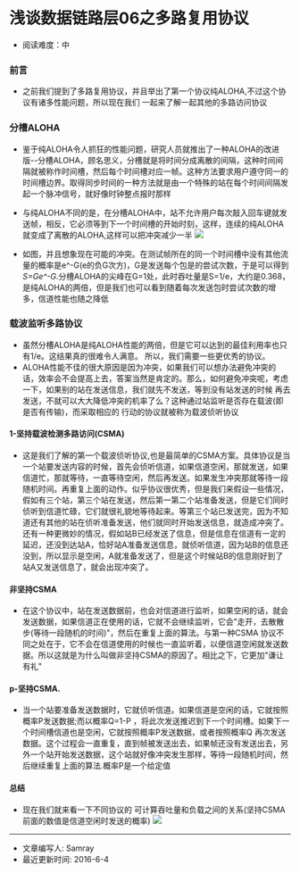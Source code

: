 # 浅谈数据链路层06之多路复用协议
* 阅读难度：中

### 前言
* 之前我们提到了多路复用协议，并且举出了第一个协议纯ALOHA,不过这个协议有诸多性能问题，所以现在我们
一起来了解一起其他的多路访问协议

### 分槽ALOHA
* 鉴于纯ALOHA令人抓狂的性能问题，研究人员就推出了一种ALOHA的改进版--分槽ALOHA，顾名思义，分槽就是将时间分成离散的间隔，这种时间间隔就被称作时间槽，然后每个时间槽对应一帧。这种方法要求用户遵守同一的时间槽边界。取得同步时间的一种方法就是由一个特殊的站在每个时间间隔发起一个脉冲信号，就好像时钟整点报时那样

* 与纯ALOHA不同的是，在分槽ALOHA中，站不允许用户每次敲入回车键就发送帧，相反，它必须等到下一个时间槽的开始时刻，这样，连续的纯ALOHA就变成了离散的ALOHA,这样可以把冲突减少一半
![](https://github.com/SeaHub/BlogOfComputerNetwork/blob/master/res/compare.png)

* 如图，并且想象现在可能的冲突。在测试帧所在的同一个时间槽中没有其他流量的概率是e^-G(e的负G次方)，G是发送每个包是的尝试次数，于是可以得到 *S=Ge^-G*.分槽ALOHA的尖峰在G=1处，此时吞吐量是S=1/e，大约是0.368，是纯ALOHA的两倍，但是我们也可以看到随着每次发送包时尝试次数的增多，信道性能也随之降低

### 载波监听多路协议
* 虽然分槽ALOHA是纯ALOHA性能的两倍，但是它可以达到的最佳利用率也只有1/e。这结果真的很难令人满意。
所以，我们需要一些更优秀的协议。
* ALOHA性能不佳的很大原因是因为冲突，如果我们可以想办法避免冲突的话，效率会不会提高上去，答案当然是肯定的。那么，如何避免冲突呢，考虑一下，如果别的站在发送信息，我们就先不发送，等到没有站发送的时候
再去发送，不就可以大大降低冲突的机率了么？这种通过站监听是否存在载波(即是否有传输)，而采取相应的
行动的协议就被称为载波侦听协议

#### 1-坚持载波检测多路访问(CSMA)
* 这是我们了解的第一个载波侦听协议,也是最简单的CSMA方案。具体协议是当一个站要发送内容的时候，首先会侦听信道，如果信道空闲，那就发送，如果信道忙，那就等待，一直等待空闲，然后再发送。如果发生冲突那就等待一段随机时间。再重复上面的动作。似乎协议很优秀，但是我们来假设一些情况，假如有三个站，第三个站在发送，然后第一第二个站准备发送，但是它们同时侦听到信道忙碌，它们就很礼貌地等待起来。等第三个站已发送完，因为不知道还有其他的站在侦听准备发送，他们就同时开始发送信息，就造成冲突了。还有一种更微妙的情况，假如站B已经发送了信息，但是信息在信道有一定的延迟，还没到达站A，恰好站A准备发送信息，就侦听信道，因为站B的信息还没到，所以显示是空闲，A就准备发送了，但是这个时候站B的信息刚好到了站A又发送信息了，就会出现冲突了。

#### 非坚持CSMA
* 在这个协议中，站在发送数据前，也会对信道进行监听，如果空闲的话，就会发送数据，如果信道正在使用的话，它就不会继续监听，它会"走开，去散散步(等待一段随机的时间)"，然后在重复上面的算法。与第一种CSMA
协议不同之处在于，它不会在信道使用的时候也一直监听着，以便信道空闲就发送数据。所以这就是为什么叫做非坚持CSMA的原因了。相比之下，它更加"谦让有礼"

#### p-坚持CSMA.
* 当一个站要准备发送数据时，它就侦听信道。如果信道是空闲的话，它就按照概率P发送数据;而以概率Q=1-P
，将此次发送推迟到下一个时间槽。如果下一个时间槽信道也是空闲，它就按照概率P发送数据，或者按照概率Q
再次发送数据。这个过程会一直重复，直到帧被发送出去，如果帧还没有发送出去，另外一个站开始发送数据，这个站就好像冲突发生那样，等待一段随机时间，然后继续重复上面的算法.概率P是一个给定值

#### 总结
* 现在我们就来看一下不同协议的 可计算吞吐量和负载之间的关系(坚持CSMA前面的数值是信道空闲时发送的概率)
![](https://github.com/SeaHub/BlogOfComputerNetwork/blob/master/res/summary.png)

---
* 文章编写人: Samray
* 最近更新时间: 2016-6-4
